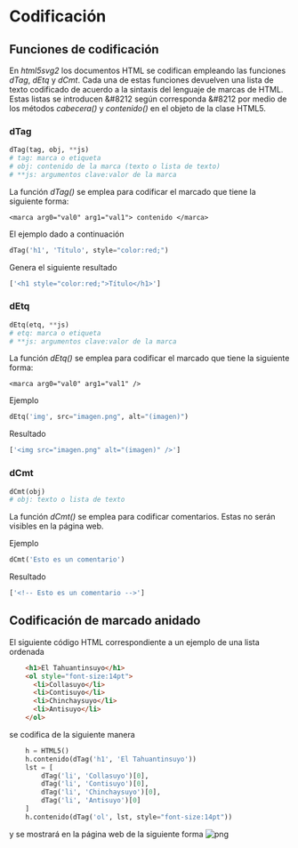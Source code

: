 # Codificación

## Funciones de codificación
En _html5svg2_ los documentos HTML se codifican empleando las funciones _dTag_, _dEtq_ y _dCmt_. 
Cada una de estas funciones devuelven una lista de texto codificado de acuerdo a la 
sintaxis del lenguaje de marcas de HTML. Estas listas se introducen &#8212 según corresponda &#8212 
por medio de los métodos _cabecera()_ y _contenido()_ en el objeto de la clase HTML5.

### dTag

```python
dTag(tag, obj, **js)
# tag: marca o etiqueta
# obj: contenido de la marca (texto o lista de texto)
# **js: argumentos clave:valor de la marca
```

La función _dTag()_ se emplea para codificar el marcado que tiene la siguiente forma:
```text
<marca arg0="val0" arg1="val1"> contenido </marca>
```

El ejemplo dado a continuación
```python
dTag('h1', 'Título', style="color:red;")
```
Genera el siguiente resultado
```python
['<h1 style="color:red;">Título</h1>']
```

### dEtq
```python
dEtq(etq, **js)
# etq: marca o etiqueta
# **js: argumentos clave:valor de la marca
```
La función _dEtq()_ se emplea para codificar el marcado que tiene la siguiente forma:
```text
<marca arg0="val0" arg1="val1" />
```
Ejemplo
```python
dEtq('img', src="imagen.png", alt="(imagen)")
```
Resultado 
```python
['<img src="imagen.png" alt="(imagen)" />']
```

### dCmt
```python
dCmt(obj)
# obj: texto o lista de texto
```
La función _dCmt()_ se emplea para codificar comentarios. Estas no serán visibles
en la página web.

Ejemplo
```python
dCmt('Esto es un comentario')
```
Resultado
```python
['<!-- Esto es un comentario -->']
```

## Codificación de marcado anidado

El siguiente código HTML correspondiente a un ejemplo de una lista ordenada
```html
    <h1>El Tahuantinsuyo</h1>
    <ol style="font-size:14pt">
      <li>Collasuyo</li>
      <li>Contisuyo</li>
      <li>Chinchaysuyo</li>
      <li>Antisuyo</li>
    </ol>
```
se codifica de la siguiente manera
```python
	h = HTML5()
	h.contenido(dTag('h1', 'El Tahuantinsuyo'))
	lst = [
		dTag('li', 'Collasuyo')[0],
		dTag('li', 'Contisuyo')[0],
		dTag('li', 'Chinchaysuyo')[0],
		dTag('li', 'Antisuyo')[0]
	]
	h.contenido(dTag('ol', lst, style="font-size:14pt"))

```
y se mostrará en la página web de la siguiente forma
![png](imgs/tw.html.png)
